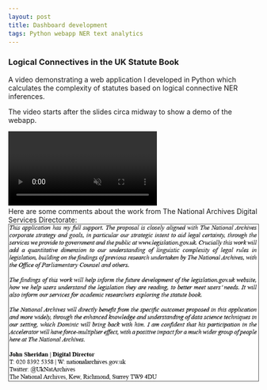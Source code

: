 ```yaml
---
layout: post
title: Dashboard development
tags: Python webapp NER text analytics
---
```


### Logical Connectives in the UK Statute Book

A video demonstrating a web application I developed in Python which calculates the complexity of statutes based on logical connective NER inferences. 

The video starts after the slides circa midway to show a demo of the webapp.

<video loop="true" muted autoplay controls>
    <source src="/assets/videos/lcituksbvideo.mp4#t=176,410" type="video/mp4">
</video>
<br>
Here are some comments about the work from The National Archives Digital Services Directorate:
<br>
<style>
img {
  border: 1px solid #555;
}
</style>

<img src='/assets/images/comments2.png' style='display: block; margin: 0 auto'>
